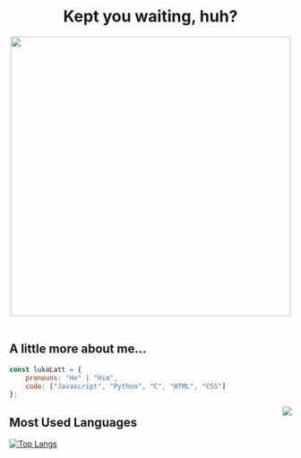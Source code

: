 <h1 align="center">Kept you waiting, huh?</h1>

<div align="center">
    
<img width="500" src="https://media.tenor.com/SKLHQ_xwWD0AAAAd/metal-gear-big-boss.gif">
    
</div>

<br>

<h2>A little more about me...</h2>

```javascript
const lukaLatt = {
    pronouns: "He" | "Him",
    code: ["Javascript", "Python", "C", "HTML", "CSS"]
};
```

<img align="right" src="https://media.tenor.com/_cWDaC9ljYkAAAAC/mgs4snake-mgs4.gif">

<h2>Most Used Languages</h2>

[![Top Langs](https://github-readme-stats.vercel.app/api/top-langs/?username=LukaLattanzi&theme=transparent)](https://github.com/anuraghazra/github-readme-stats)
